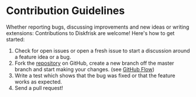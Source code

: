 # Contribution Guidelines

Whether reporting bugs, discussing improvements and new ideas or writing extensions: Contributions to Diskfrisk are welcome! Here's how to get started:

1. Check for open issues or open a fresh issue to start a discussion around a feature idea or a bug.
2. Fork the [repository](http://www.github.com/parkerduckworth/diskfrisk) on GitHub, create a new branch off the master branch and start making your changes. (see [GitHub Flow](https://guides.github.com/introduction/flow/index.html))
3. Write a test which shows that the bug was fixed or that the feature works as expected.
4. Send a pull request!
